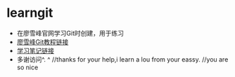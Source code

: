 # learngit
- 在廖雪峰官网学习Git时创建，用于练习
- [廖雪峰Git教程链接](http://t.cn/zQ6LFwE)
- [学习笔记链接](https://github.com/caozhiqiango/learngit/blob/master/GitNotes.md)
- 多谢访问^. ^
//thanks for your help,i learn a lou from your eassy.
//you are so nice
